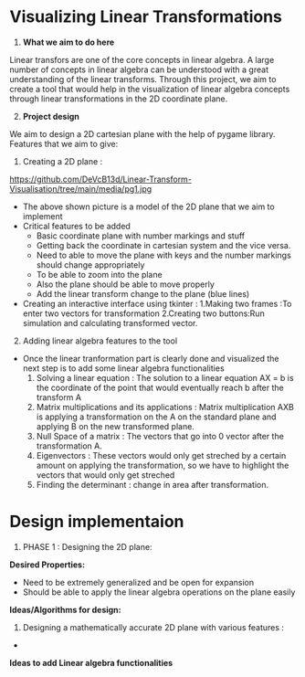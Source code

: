 # Visualizing Linear Transformations

1. **What we aim to do here**

Linear transfors are one of the core concepts in linear algebra. A large number of concepts in linear algebra can be understood with a great understanding of the linear transforms. Through this project, we aim to create a tool that would help in the visualization of linear algebra concepts through linear transformations in the 2D coordinate plane.

2. **Project design**

We aim to design a 2D cartesian plane with the help of pygame library. Features that we aim to give:

1. Creating a 2D plane :

<https://github.com/DeVcB13d/Linear-Transform-Visualisation/tree/main/media/pg1.jpg>


* The above shown picture is a model of the 2D plane that we aim to implement
* Critical features to be added
  * Basic coordinate plane with number markings and stuff
  * Getting back the coordinate in cartesian system and the vice versa.
  * Need to able to move the plane with keys and the number markings should change appropriately
  * To be able to zoom into the plane
  * Also the plane should be able to move properly
  * Add the linear transform change to the plane (blue lines)
* Creating an interactive interface using tkinter :
  1.Making two frames :To enter two vectors for transformation
  2.Creating two buttons:Run simulation and calculating transformed vector.
  

2. Adding linear algebra features to the tool

* Once the linear tranformation part is clearly done and visualized the next step is to add some linear algebra functionalities
    1. Solving a linear equation : The solution to a linear equation AX = b is the coordinate of the point that would eventually reach b after the transform A
    2. Matrix multiplications and its applications : Matrix multiplication AXB is applying a transformation on the A on the standard plane and applying B on the new transformed plane.
    3. Null Space of a matrix : The vectors that go into 0 vector after the transformation A.
    4. Eigenvectors : These vectors would only get streched by a certain amount on applying the transformation, so we have to highlight the vectors that would only get streched
    5. Finding the determinant : change in area after transformation.

# **Design implementaion**

1. PHASE 1 : Designing the 2D plane:

**Desired Properties:**

* Need to be extremely generalized and be open for expansion
* Should be able to apply the linear algebra operations on the plane easily

**Ideas/Algorithms for design:**

1. Designing a mathematically accurate 2D plane with various features : 

* 



**Ideas to add Linear algebra functionalities**